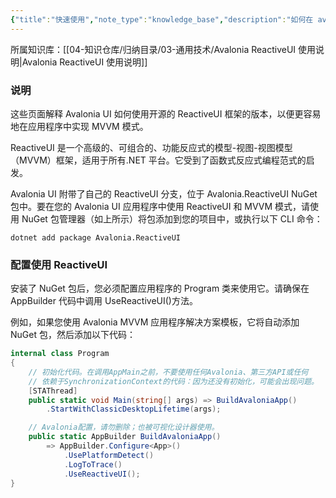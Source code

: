```yaml
---
{"title":"快速使用","note_type":"knowledge_base","description":"如何在 avalonia 项目中安装和启用 ReactiveUI","tags":["avalonia","dotnet","MVVM","ReactiveUI","WPF"],"create_time":"2024-08-15","update_time":"2025-02-19","dg-home":false,"dg-publish":true,"aliase":[],"knowledge_type":"通用技术","root":"Avalonia ReactiveUI 使用说明","permalink":"/04-知识仓库/知识单元/03-通用技术/Avalonia ReactiveUI 使用说明/快速使用/","dgPassFrontmatter":true,"noteIcon":"","created":"2024-08-15","updated":"2025-02-19"}
---
```



所属知识库：[[04-知识仓库/归纳目录/03-通用技术/Avalonia ReactiveUI 使用说明\|Avalonia ReactiveUI 使用说明]]

### 说明

这些页面解释 Avalonia UI 如何使用开源的 ReactiveUI 框架的版本，以便更容易地在应用程序中实现 MVVM 模式。

ReactiveUI 是一个高级的、可组合的、功能反应式的模型-视图-视图模型（MVVM）框架，适用于所有.NET 平台。它受到了函数式反应式编程范式的启发。

Avalonia UI 附带了自己的 ReactiveUI 分支，位于 Avalonia.ReactiveUI NuGet 包中。要在您的 Avalonia UI 应用程序中使用 ReactiveUI 和 MVVM 模式，请使用 NuGet 包管理器（如上所示）将包添加到您的项目中，或执行以下 CLI 命令：

```
dotnet add package Avalonia.ReactiveUI
```

### 配置使用 ReactiveUI

安装了 NuGet 包后，您必须配置应用程序的 Program 类来使用它。请确保在 AppBuilder 代码中调用 UseReactiveUI()方法。

例如，如果您使用 Avalonia MVVM 应用程序解决方案模板，它将自动添加 NuGet 包，然后添加以下代码：

```csharp
internal class Program
{
    // 初始化代码。在调用AppMain之前，不要使用任何Avalonia、第三方API或任何
    // 依赖于SynchronizationContext的代码：因为还没有初始化，可能会出现问题。
    [STAThread]
    public static void Main(string[] args) => BuildAvaloniaApp()
        .StartWithClassicDesktopLifetime(args);

    // Avalonia配置，请勿删除；也被可视化设计器使用。
    public static AppBuilder BuildAvaloniaApp()
        => AppBuilder.Configure<App>()
            .UsePlatformDetect()
            .LogToTrace()
            .UseReactiveUI();
}
```
